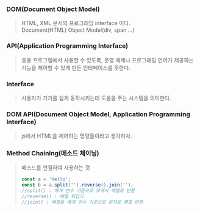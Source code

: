 ### DOM(Document Object Model)
>HTML, XML 문서의 프로그래밍 interface 이다.  
>Document(HTML) Object Model(div, span ...)

### API(Application Programming Interface)
> 응용 프로그램에서 사용할 수 있도록, 운영 체제나 프로그래밍 언어가 제공하는 기능을 제어할 수 있게 만든 인터페이스를 뜻한다.

### Interface
>사용자가 기기를 쉽게 동작시키는데 도움을 주는 시스템을 의미한다.

### DOM API(Document Object Model, Application Programming Interface)
>js에서 HTML을 제어하는 명령들이라고 생각하자.

### Method Chaining(메소드 체이닝)
>메소드를 연결하여 사용하는 것
>```js
>const a = 'Hello';
>const b = a.split('').reverse().join('');
>//split() : 매개 변수 기준으로 쪼개서 배열로 반환
>//reverse() : 배열 뒤집기
>//join() : 배열을 매개 변수 기준으로 문자로 병합 반환
>```


